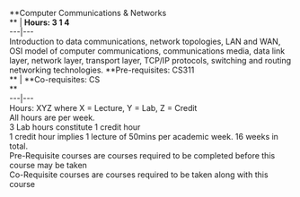 **Computer Communications & Networks  
** | **Hours: 3 1 4**  
---|---  
Introduction to data communications, network topologies, LAN and WAN, OSI model of computer communications, communications media, data link layer, network layer, transport layer, TCP/IP protocols, switching and routing networking technologies. 
**Pre-requisites: CS311  
** | **Co-requisites: CS  
**  
---|---  
Hours: XYZ where X = Lecture, Y = Lab, Z = Credit  
All hours are per week.  
3 Lab hours constitute 1 credit hour  
1 credit hour implies 1 lecture of 50mins per academic week. 16 weeks in total.  
Pre-Requisite courses are courses required to be completed before this course may be taken  
Co-Requisite courses are courses required to be taken along with this course
